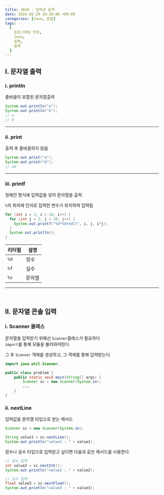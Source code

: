 ```yaml
---
title: JAVA - 입력과 출력
date: 2024-02-29 10:30:00 +09:00
categories: [Java, 문법]
tags:
  [
    프로그래밍 언어,
    Java,
    입력,
    출력
  ]
---
```


## Ⅰ. 문자열 출력

### ⅰ. println

줄바꿈이 포함된 문자열출력

```java
System.out.println("a");
System.out.println("b");
// a
// b
```

<hr>

### ⅱ. print

출력 후 줄바꿈하지 않음

```java
System.out.print("a");
System.out.print("b");
// ab
```

<hr>

### ⅲ. printf

정해진 형식에 입력값을 넣어 문자열을 출력  

`%`의 위치에 인자로 입력한 변수가 위치하여 입력됨  
```java
for (int i = 2; i < 10; i++) {
  for (int j = 1; j < 10; j++) {
    System.out.printf("%d*%d=%d\t", i, j, i*j);
  }
  System.out.println();
}
```

|리터럴|설명|
|---|---|
|`%d`|정수|
|`%f`|실수|
|`%s`|문자열|

<hr><br>

## Ⅱ. 문자열 콘솔 입력

### ⅰ. Scanner 클래스

문자열을 입력받기 위해선 `Scanner`클래스가 필요하다  
`import`를 통해 모듈을 불러와야한다.

그 후 `Scanner` 객체를 생성하고, 그 객체를 통해 입력받는다.

```java
import java.util.Scanner;

public class problem {
	public static void main(String[] args) {
		Scanner sc = new Scanner(System.in);
		...
	}
}
```

### ⅱ. nextLine

입력값을 문자열 타입으로 받는 메서드

```java
Scanner sc = new Scanner(System.in);

String value1 = sc.nextLine();
System.out.println("value1 : " + value1);
```

정수나 실수 타입으로 입력받고 싶다면 다음과 같은 메서드를 사용한다.

```java
// 정수 입력
int value2 = sc.nextInt();
System.out.println("value2 : " + value2);

// 실수 입력
float value3 = sc.nextFloat();
System.out.println("value3 : " + value3);
```